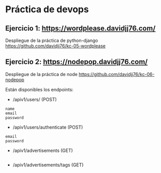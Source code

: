 # Práctica de devops

## Ejercicio 1: https://wordplease.davidjj76.com/

Despliegue de la práctica de python-django
https://github.com/davidjj76/kc-05-wordplease

## Ejercicio 2: https://nodepop.davidjj76.com/

Despliegue de la práctica de node
https://github.com/davidjj76/kc-06-nodepop

Están disponibles los endpoints: 

- /apiv1/users/ (POST)
```
name
email
password
```

- /apiv1/users/authenticate (POST)
```
email
password
```

- /apiv1/advertisements (GET)
```

```

- /apiv1/advertisements/tags (GET)
```

```
